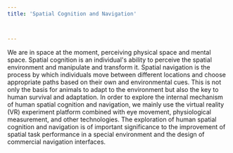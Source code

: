 ```yaml
---
title: 'Spatial Cognition and Navigation'



---
```

We are in space at the moment, perceiving physical space and mental space. Spatial cognition is an individual's ability to perceive the spatial environment and manipulate and transform it. Spatial navigation is the process by which individuals move between different locations and choose appropriate paths based on their own and environmental cues. This is not only the basis for animals to adapt to the environment but also the key to human survival and adaptation. In order to explore the internal mechanism of human spatial cognition and navigation, we mainly use the virtual reality (VR) experiment platform combined with eye movement, physiological measurement, and other technologies. The exploration of human spatial cognition and navigation is of important significance to the improvement of spatial task performance in a special environment and the design of commercial navigation interfaces.
